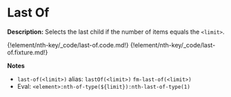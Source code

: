 # Last Of

__Description:__ Selects the last child if the number of items equals the `<limit>`.

{!element/nth-key/_code/last-of.code.md!}
{!element/nth-key/_code/last-of.fixture.md!}

__Notes__

+ `last-of(<limit>)` alias: `lastOf(<limit>)` <span data-nbsp="3"></span> `fm-last-of(<limit>)`
+ Eval: `<element>:nth-of-type(${limit}):nth-last-of-type(1)`

<div class="cf"></div>
<div class="end"></div>

